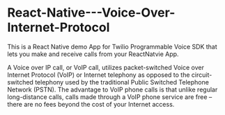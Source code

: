 # React-Native---Voice-Over-Internet-Protocol
This is a React Native demo App for Twilio Programmable Voice SDK that lets you make and receive calls from your ReactNatvie App. 

A Voice over IP call, or VoIP call, utilizes packet-switched Voice over Internet Protocol (VoIP) or Internet telephony as opposed to the circuit-switched telephony used by the traditional Public Switched Telephone Network (PSTN). The advantage to VoIP phone calls is that unlike regular long-distance calls, calls made through a VoIP phone service are free – there are no fees beyond the cost of your Internet access.
